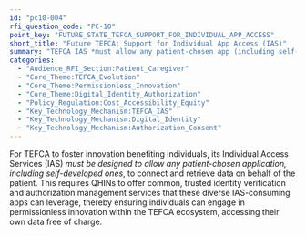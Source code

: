 ```yaml
---
id: "pc10-004"
rfi_question_code: "PC-10"
point_key: "FUTURE_STATE_TEFCA_SUPPORT_FOR_INDIVIDUAL_APP_ACCESS"
short_title: "Future TEFCA: Support for Individual App Access (IAS)"
summary: "TEFCA IAS *must allow any patient-chosen app (including self-developed)* to connect, requiring QHINs to offer trusted identity/authorization services."
categories:
  - "Audience_RFI_Section:Patient_Caregiver"
  - "Core_Theme:TEFCA_Evolution"
  - "Core_Theme:Permissionless_Innovation"
  - "Core_Theme:Digital_Identity_Authorization"
  - "Policy_Regulation:Cost_Accessibility_Equity"
  - "Key_Technology_Mechanism:TEFCA_IAS"
  - "Key_Technology_Mechanism:Digital_Identity"
  - "Key_Technology_Mechanism:Authorization_Consent"
---
```

For TEFCA to foster innovation benefiting individuals, its Individual Access Services (IAS) *must be designed to allow any patient-chosen application, including self-developed ones*, to connect and retrieve data on behalf of the patient. This requires QHINs to offer common, trusted identity verification and authorization management services that these diverse IAS-consuming apps can leverage, thereby ensuring individuals can engage in permissionless innovation within the TEFCA ecosystem, accessing their own data free of charge.
